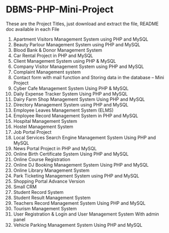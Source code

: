 # DBMS-PHP-Mini-Project

These are the Project Titles, just download and extract the file, README doc available in each File


1.	Apartment Visitors Management System using PHP and MySQL
2.	Beauty Parlour Management System using PHP and MySQL
3.	Blood Bank & Donor Management System
4.	Car Rental Project in PHP and MySQL
5.	Client Management System using PHP & MySQL
6.	Company Visitor Management System using PHP and MySQL
7.	Complaint Management system
8.	Contact form with mail function and Storing data in the database – Mini Project
9.	Cyber Cafe Management System Using PHP & MySQL
10.	Daily Expense Tracker System Using PHP and MySQL
11.	Dairy Farm Shop Management System Using PHP and MySQL
12.	Directory Management System using PHP and MySQL
13.	Employee Leaves Management System (ELMS)
14.	Employee Record Management System in PHP and MySQL
15.	Hospital Management System
16.	Hostel Management System
17.	Job Portal Project
18.	Local Services Search Engine Management System Using PHP and MySQL
19.	News Portal Project in PHP and MySQL
20.	Online Birth Certificate System Using PHP and MySQL
21.	Online Course Registration
22.	Online DJ Booking Management System Using PHP and MySQL
23.	Online Library Management System
24.	Park Ticketing Management System using PHP and MySQL
25.	Shopping Portal Advance Version
26.	Small CRM
27.	Student Record System
28.	Student Result Management System
29.	Teachers Record Management System Using PHP and MySQL
30.	Tourism Management System
31.	User Registration & Login and User Management System With admin panel
32.	Vehicle Parking Management System Using PHP and MySQL
